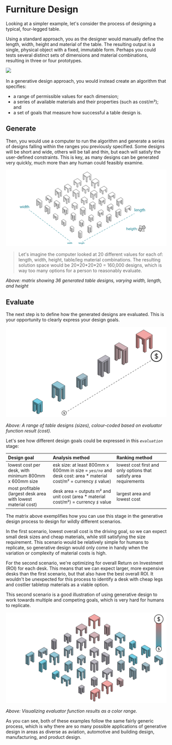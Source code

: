 # Furniture Design

Looking at a simpler example, let's consider the process of designing a typical, four-legged table.

Using a standard approach, you as the designer would manually define the length, width, height and material of the table. The resulting output is a single, physical object with a fixed, immutable form. Perhaps you could tests several distinct sets of dimensions and material combinations, resulting in three or four prototypes.

![](../../../.gitbook/assets/furn1.png)

In a generative design approach, you would instead create an algorithm that specifies:

* a range of permissible values for each dimension;
* a series of available materials and their properties \(such as cost/m²\); and
* a set of goals that measure how successful a table design is.

## Generate

Then, you would use a computer to run the algorithm and generate a series of designs falling within the ranges you previously specified. Some designs will be short and wide, others will be tall and thin, but each will satisfy the user-defined constraints. This is key, as many designs can be generated very quickly, much more than any human could feasibly examine.

![](../../../.gitbook/assets/furn2.png)

> Let's imagine the computer looked at 20 different values for each of: length, width, height, table/leg material combinations. The resulting solution space would be 20\*20\*20\*20 = 160,000 designs, which is way too many options for a person to reasonably evaluate.

_Above: matrix showing 36 generated table designs, varying width, length, and height_

## Evaluate

The next step is to define how the generated designs are evaluated. This is your opportunity to clearly express your design goals.

![](../../../.gitbook/assets/furn3.jpg)

_Above: A range of table designs \(sizes\), colour-coded based on evaluator function result \(cost\)._

Let's see how different design goals could be expressed in this _`evaluation`_ stage:

| Design goal | Analysis method | Ranking method |
| :--- | :--- | :--- |
| lowest cost per desk, with minimum 800mm x 600mm size | esk size: at least 800mm x 600mm in size = _`yes/no`_   and  desk cost: area \* material cost/m² = currency _`$`_ value\) | lowest cost first and only options that satisfy area requirements |
| most profitable  \(largest desk area with lowest material cost\) | desk area = outputs m²  and  unit cost \(area \* material cost/m²\) = currency _`$`_ value | largest area and lowest cost |

The matrix above exemplifies how you can use this stage in the generative design process to design for wildly different scenarios.

In the first scenario, lowest overall cost is the driving goal, so we can expect small desk sizes and cheap materials, while still satisfying the size requirement. This scenario would be relatively simple for humans to replicate, so generative design would only come in handy when the variation or complexity of material costs is high.

For the second scenario, we're optimizing for overall Return on Investment \(ROI\) for each desk. This means that we can expect larger, more expensive desks than the first scenario, but that also have the best overall ROI. It wouldn't be unexpected for this process to identify a desk with cheap legs and costlier tabletop materials as a viable option.

This second scenario is a good illustration of using generative design to work towards multiple and competing goals, which is very hard for humans to replicate.

![](../../../.gitbook/assets/furn4.jpg)

_Above: Visualizing evaluator function results as a color range._

As you can see, both of these examples follow the same fairly generic process, which is why there are so many possible applications of generative design in areas as diverse as aviation, automotive and building design, manufacturing, and product design.

